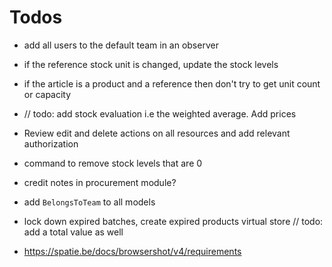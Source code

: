 # Todos

- add all users to the default team in an observer
- if the reference stock  unit is changed, update the stock levels
- if the article is a product and a reference then don't try to get unit count or capacity
- // todo: add stock evaluation i.e the weighted average.  Add prices
- Review edit and delete actions on all resources and add relevant authorization
- command to remove stock levels that are 0
- credit notes in procurement module?
- add `BelongsToTeam` to all models
- lock down expired batches, create expired products virtual store
  // todo: add a total value as well




- https://spatie.be/docs/browsershot/v4/requirements